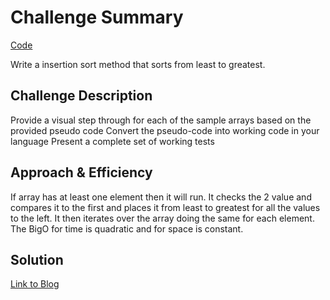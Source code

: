 # Challenge Summary
<!-- Short summary or background information -->
[Code](/code401challenges/src/main/java/code401challenges/insertionSort/InsertionSort.java)


Write a insertion sort method that sorts from least to greatest.
## Challenge Description
<!-- Description of the challenge -->

Provide a visual step through for each of the sample arrays based on the provided pseudo code
Convert the pseudo-code into working code in your language
Present a complete set of working tests
## Approach & Efficiency
<!-- What approach did you take? Why? What is the Big O space/time for this approach? -->

If array has at least one element then it will run. It checks the 2 value and compares it to the first and places it from least to greatest for all the values to the left. It then iterates over the array doing the same for each element. The BigO for time is quadratic and for space is constant.
## Solution
<!-- Embedded whiteboard image -->
[Link to Blog](/code401challenges/src/main/java/code401challenges/insertionSort/blog.md)